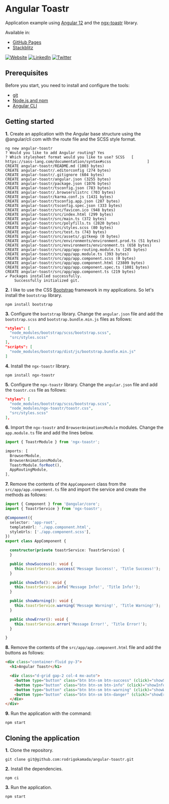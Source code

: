 # Angular Toastr


Application example using [Angular 12](https://angular.io/) and the [ngx-toastr](https://www.npmjs.com/package/ngx-toastr) library.

Available in:

* [GitHub Pages](https://rodrigokamada.github.io/angular-toastr/)
* [Stackblitz](https://stackblitz.com/edit/angular12-toastr)



[![Website](https://shields.braskam.com/v1/shields?name=website&format=rectangle&size=small)](https://rodrigo.kamada.com.br)
[![LinkedIn](https://shields.braskam.com/v1/shields?name=linkedin&format=rectangle&size=small)](https://www.linkedin.com/in/rodrigokamada)
[![Twitter](https://shields.braskam.com/v1/shields?name=twitter&format=rectangle&size=small&socialAccount=rodrigokamada)](https://twitter.com/rodrigokamada)



## Prerequisites


Before you start, you need to install and configure the tools:

* [git](https://git-scm.com/)
* [Node.js and npm](https://nodejs.org/)
* [Angular CLI](https://angular.io/cli)



## Getting started


**1.** Create an application with the Angular base structure using the @angular/cli com with the route file and the SCSS style format.

```shell
ng new angular-toastr
? Would you like to add Angular routing? Yes
? Which stylesheet format would you like to use? SCSS   [ https://sass-lang.com/documentation/syntax#scss                ]
CREATE angular-toastr/README.md (1003 bytes)
CREATE angular-toastr/.editorconfig (274 bytes)
CREATE angular-toastr/.gitignore (604 bytes)
CREATE angular-toastr/angular.json (3255 bytes)
CREATE angular-toastr/package.json (1076 bytes)
CREATE angular-toastr/tsconfig.json (783 bytes)
CREATE angular-toastr/.browserslistrc (703 bytes)
CREATE angular-toastr/karma.conf.js (1431 bytes)
CREATE angular-toastr/tsconfig.app.json (287 bytes)
CREATE angular-toastr/tsconfig.spec.json (333 bytes)
CREATE angular-toastr/src/favicon.ico (948 bytes)
CREATE angular-toastr/src/index.html (299 bytes)
CREATE angular-toastr/src/main.ts (372 bytes)
CREATE angular-toastr/src/polyfills.ts (2820 bytes)
CREATE angular-toastr/src/styles.scss (80 bytes)
CREATE angular-toastr/src/test.ts (743 bytes)
CREATE angular-toastr/src/assets/.gitkeep (0 bytes)
CREATE angular-toastr/src/environments/environment.prod.ts (51 bytes)
CREATE angular-toastr/src/environments/environment.ts (658 bytes)
CREATE angular-toastr/src/app/app-routing.module.ts (245 bytes)
CREATE angular-toastr/src/app/app.module.ts (393 bytes)
CREATE angular-toastr/src/app/app.component.scss (0 bytes)
CREATE angular-toastr/src/app/app.component.html (23809 bytes)
CREATE angular-toastr/src/app/app.component.spec.ts (1081 bytes)
CREATE angular-toastr/src/app/app.component.ts (219 bytes)
✔ Packages installed successfully.
    Successfully initialized git.
```

**2.** I like to use the CSS [Bootstrap](https://getbootstrap.com/) framework in my applications. So let's install the `bootstrap` library.

```shell
npm install bootstrap
```

**3.** Configure the `bootstrap` library. Change the `angular.json` file and add the `bootstrap.scss` and `bootstrap.bundle.min.js` files as follows:

```json
"styles": [
  "node_modules/bootstrap/scss/bootstrap.scss",
  "src/styles.scss"
],
"scripts": [
  "node_modules/bootstrap/dist/js/bootstrap.bundle.min.js"
]
```

**4.** Install the `ngx-toastr` library.

```shell
npm install ngx-toastr
```

**5.** Configure the `ngx-toastr` library. Change the `angular.json` file and add the `toastr.css` file as follows:

```json
"styles": [
  "node_modules/bootstrap/scss/bootstrap.scss",
  "node_modules/ngx-toastr/toastr.css",
  "src/styles.scss"
],
```

**6.** Import the `ngx-toastr` and `BrowserAnimationsModule` modules. Change the `app.module.ts` file and add the lines below.

```typescript
import { ToastrModule } from 'ngx-toastr';

imports: [
  BrowserModule,
  BrowserAnimationsModule,
  ToastrModule.forRoot(),
  AppRoutingModule,
],
```

**7.** Remove the contents of the `AppComponent` class from the `src/app/app.component.ts` file and import the service and create the methods as follows:

```typescript
import { Component } from '@angular/core';
import { ToastrService } from 'ngx-toastr';

@Component({
  selector: 'app-root',
  templateUrl: './app.component.html',
  styleUrls: ['./app.component.scss'],
})
export class AppComponent {

  constructor(private toastrService: ToastrService) {
  }

  public showSuccess(): void {
    this.toastrService.success('Message Success!', 'Title Success!');
  }

  public showInfo(): void {
    this.toastrService.info('Message Info!', 'Title Info!');
  }

  public showWarning(): void {
    this.toastrService.warning('Message Warning!', 'Title Warning!');
  }

  public showError(): void {
    this.toastrService.error('Message Error!', 'Title Error!');
  }

}
```

**8.** Remove the contents of the `src/app/app.component.html` file and add the buttons as follows:

```html
<div class="container-fluid py-3">
  <h1>Angular Toastr</h1>

  <div class="d-grid gap-2 col-4 mx-auto">
    <button type="button" class="btn btn-sm btn-success" (click)="showSuccess()">Success</button>
    <button type="button" class="btn btn-sm btn-info" (click)="showInfo()">Info</button>
    <button type="button" class="btn btn-sm btn-warning" (click)="showWarning()">Warning</button>
    <button type="button" class="btn btn-sm btn-danger" (click)="showError()">Error</button>
  </div>
</div>
```

**9.** Run the application with the command:

```shell
npm start
```



## Cloning the application

**1.** Clone the repository.

```shell
git clone git@github.com:rodrigokamada/angular-toastr.git
```

**2.** Install the dependencies.

```shell
npm ci
```


**3.** Run the application.

```shell
npm start
```

